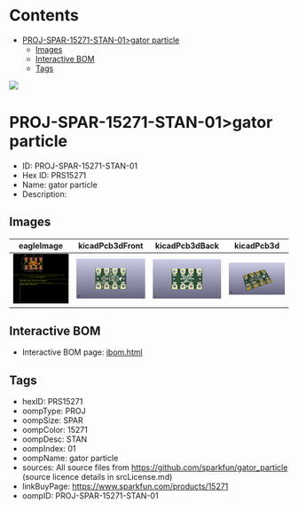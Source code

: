 



Contents
========

* [PROJ-SPAR-15271-STAN-01>gator particle](#proj-spar-15271-stan-01gator-particle)
	* [Images](#images)
	* [Interactive BOM](#interactive-bom)
	* [Tags](#tags)
  
![][im]
# PROJ-SPAR-15271-STAN-01>gator particle

- ID: PROJ-SPAR-15271-STAN-01
- Hex ID: PRS15271
- Name: gator particle
- Description: 

## Images
  
  

|eagleImage|kicadPcb3dFront|kicadPcb3dBack|kicadPcb3d|
| :---: | :---: | :---: | :---: |
|[![eagleImage](eagleImage_140.png)](eagleImage_.png)|[![kicadPcb3dFront](kicadPcb3dFront_140.png)](kicadPcb3dFront_.png)|[![kicadPcb3dBack](kicadPcb3dBack_140.png)](kicadPcb3dBack_.png)|[![kicadPcb3d](kicadPcb3d_140.png)](kicadPcb3d_.png)|

## Interactive BOM

- Interactive BOM page: [ibom.html](kicad/bom/ibom.html)

## Tags

- hexID: PRS15271
- oompType: PROJ
- oompSize: SPAR
- oompColor: 15271
- oompDesc: STAN
- oompIndex: 01
- oompName: gator particle
- sources: All source files from https://github.com/sparkfun/gator_particle (source licence details in srcLicense.md)
- linkBuyPage: https://www.sparkfun.com/products/15271
- oompID: PROJ-SPAR-15271-STAN-01



[im]: kicadPcb3d_450.png
